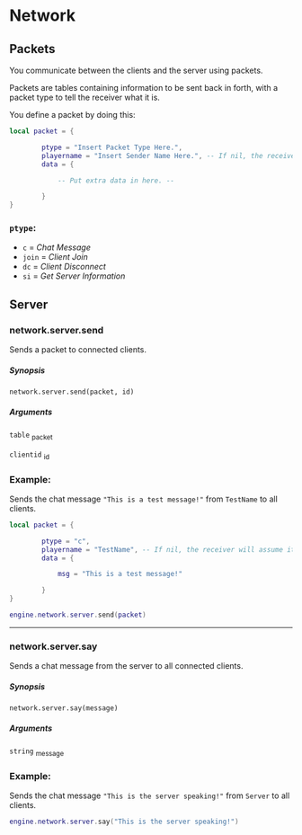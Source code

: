 # Network

## Packets

You communicate between the clients and the server using packets.

Packets are tables containing information to be sent back in forth, with a packet type to tell the receiver what it is.

You define a packet by doing this:
```lua
local packet = {

		ptype = "Insert Packet Type Here.",
		playername = "Insert Sender Name Here.", -- If nil, the receiver will assume it's the server.
		data = {

			-- Put extra data in here. --

		}
}
```

### ``ptype``:

 * ``c`` = *Chat Message*
 * ``join`` = *Client Join*
 * ``dc`` = *Client Disconnect*
 * ``si`` = *Get Server Information*

## Server

### network.server.send

Sends a packet to connected clients.

##### Synopsis

``network.server.send(packet, id)``

##### Arguments

``table``  <sub>packet</sub>


``clientid`` <sub>id</sub>

### Example:
Sends the chat message ``"This is a test message!"`` from ``TestName`` to all clients.
```lua
local packet = {

		ptype = "c",
		playername = "TestName", -- If nil, the receiver will assume it's the server.
		data = {

			msg = "This is a test message!"

		}
}

engine.network.server.send(packet)

```
-------------
### network.server.say

Sends a chat message from the server to all connected clients.

##### Synopsis

``network.server.say(message)``

##### Arguments

``string``  <sub>message</sub>


### Example:
Sends the chat message ``"This is the server speaking!"`` from ``Server`` to all clients.
```lua
engine.network.server.say("This is the server speaking!")

```
